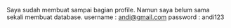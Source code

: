 Saya sudah membuat sampai bagian profile. Namun saya belum sama sekali membuat database.
username : andi@gmail.com
password : andi123
